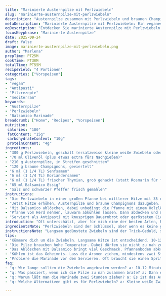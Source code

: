 ```yaml
---
title: "Marinierte Austernpilze mit Perlzwiebeln"
slug: "marinierte-austernpilze-mit-perlzwiebeln"
description: "Austernpilze zusammen mit Perlzwiebeln und braunen Champignons in einer würzigen Marinade aus Balsamico und Kräutern. Mit Senf- und Koriandersamen für Textur und Aroma. Zubereitung startet mit sachte angeschwitzten Zwiebeln, Pilze scharf anbraten, mit Essig ablöschen. Dann mindestens zwei Stunden ziehen lassen, so verbinden sich die Aromen richtig. Ideal als Vorspeise mit geröstetem Brot oder als Beilage zu Antipasti-Platten. Einfach, vegan, glutenfrei, ohne Milch oder Eier. Eignet sich auch gut für warme oder zimmerwarme Servieroptionen."
metaDescription: "Marinierte Austernpilze mit Perlzwiebeln: Ein veganes, mediterranes Rezept. Ideal als Antipasti oder Beilage. Probieren Sie diese Aromen!"
ogDescription: "Entdecken Sie marinierte Austernpilze mit Perlzwiebeln. Ein einfaches vegan-mediterranes Rezept für Antipasti oder spezielle Beilagen."
focusKeyphrase: "Marinierte Austernpilze"
date: 2025-09-24
draft: false
image: marinierte-austernpilze-mit-perlzwiebeln.png
author: "Marlena"
prepTime: PT25M
cookTime: PT30M
totalTime: PT55M
recipeYield: "4 Portionen"
categories: ["Vorspeisen"]
tags:
- "vegan"
- "Antipasti"
- "Pilzrezepte"
- "mediterran"
keywords:
- "Austernpilze"
- "Perlzwiebeln"
- "Balsamico Marinade"
breadcrumb: ["Home", "Recipes", "Vorspeisen"]
nutrition: 
 calories: "180"
 fatContent: "15g"
 carbohydrateContent: "10g"
 proteinContent: "4g"
ingredients:
- "300 g Perlzwiebeln, geschält (ersatzweise kleine weiße Zwiebeln oder Schalotten)"
- "70 ml Olivenöl (plus etwas extra fürs Nachgießen)"
- "210 g Austernpilze, in Streifen geschnitten"
- "120 g braune Champignons, geviertelt"
- "6 ml (1 1/4 TL) Senfsamen"
- "6 ml (1 1/4 TL) Koriandersamen"
- "6 ml (1 1/4 TL) frischer Thymian, grob gehackt (statt Rosmarin für frischere Note)"
- "65 ml Balsamico Essig"
- "Salz und schwarzer Pfeffer frisch gemahlen"
instructions:
- "Die Perlzwiebeln in einer großen Pfanne bei mittlerer Hitze mit 35 ml Olivenöl langsam anschwitzen. Nicht zu heiß, sonst werden sie außen zu braun bevor sie innen weich sind. 10-12 Minuten, gelegentlich wenden. Man sieht, wie sie glasig werden, leicht karamellisieren, der Boden der Pfanne bekommt diese goldbraune Schicht—genau da steckt die Süße."
- "Jetzt Hitze erhöhen, Austernpilze und braune Champignons dazugeben. Gewürze: Koriandersamen leicht im Mörser zerstoßen, Senfsamen ganz lassen. Thymian frisch. Alles rein in die Pfanne, kräftig anbraten, bis die Pilze etwas schrumpfen, die Ränder anfangen, leicht knusprig zu werden. Hier brauchen wir diese Röstaromen, nicht nur weichen Pilzsud. 6-7 Minuten, man hört das Zischen, riecht den erdigen Duft. Zwischendurch Salz und frisch gemahlenen Pfeffer dazu. Falls zu trocken, noch Öl nachgießen."
- "Mit Balsamico ablöschen, dabei unbedingt die Pfanne mit einem Holzlöffel abkratzen, diese Einschlüsse von Karamell–Essig-Mischung geben Tiefe. Sofort den restlichen Teelöffel Öl dazu, verrühren. Durch die Säure öffnet sich die Aromenwelt nochmal, das Ganze glänzt leicht samtig. Noch kurz aufköcheln lassen, bis die Flüssigkeit spürbar eingedickt ist—so behält man einen Biss, statt matschiger Pilze."
- "Pfanne vom Herd nehmen, lauwarm abkühlen lassen. Dann abdecken und mindestens 1 1/2 bis 2 Stunden im Kühlschrank ziehen lassen. Wer Zeit hat, 3-4 Stunden oder über Nacht ist besser; Gewürze setzen sich, Pilze saugen die Essig-Kräutermischung gut auf. Vor dem Servieren eventuell nochmal nachwürzen—meistens fehlt ein kleiner Spritzer Essig oder eine Prise Salz."
- "Serviert als Antipasti mit knusprigem Bauernbrot oder geröstetem Ciabatta. Auch neben gegrilltem Gemüse oder sogar milden Käsesorten eine Klasse für sich. Für die nicht-veganen: Schinken wird gerade zur warmen Variante empfohlen, aber der Pilzmix allein ist komplex und aufregend."
introduction: "Oft unterschätzt, aber für mich eine der besten Arten, Pilze zuzubereiten: ein Mix aus Austernpilzen und Perlzwiebeln, langsam gedünstet und scharf angebraten, dann mariniert. Durch das Anschwitzen der kleinen Zwiebeln entfaltet sich eine süßliche Würze, die durch die leicht bittere Würze der Senfsamen wunderbar kontrastiert wird. Braune Champignons bringen nochmal an erdiger Intensität, und die frischen Kräuter helfen, diese feine Balance. Die Kombination aus Säure vom Balsamico und dem Umami der Pilze ist ein Gedicht, das ich schon oft variiert habe. Persönlich bevorzuge ich Thymian, weil Rosmarin manchmal zu dominant wirkt, aber das ist Geschmackssache. Wichtig ist das sorgfältige Beobachten—nicht zu heiß, sonst verbrennen die Zwiebeln, nicht zu viel Flüssigkeit, sonst werden die Pilze pappig. Die Marinade braucht Geduld, bleibt ruhig mindestens zwei Stunden stehen, so reifen alle Komponenten zusammen."
ingredientsNote: "Perlzwiebeln sind der Schlüssel, aber wenn es keine gibt, funktionieren kleine weiße Zwiebeln oder Schalotten. Bei den Pilzen kann man variieren: Austernpilze bringen Textur, braune Champignons Erdigkeit. Man kann auch Shiitake oder sogar Kräuterseitlinge mixen. Statt Rosmarin habe ich frischen Thymian gewählt, weil er nicht so überbordend wird, passt besser zum Essig. Senf- und Koriandersamen dürften nicht fehlen—geben Knusper und Würze. Das Olivenöl muss von guter Qualität sein, da es roh über die Marinade kommt. Balsamico ruhig nach Geschmack im Säuregrad anpassen, manche mögen milderen, andere den kräftigen dunklen Essig. Salz und Pfeffer frisch, bitte nicht zu früh zu viel salzen, weil die Pilze „ziehen“ noch Wasser."
instructionsNote: "Langsam gedünstete Zwiebeln sind der Trick—Geduld, sonst bleiben sie hart, roh im Kern. Durch das langsame Weichwerden entsteht diese natürliche Süße, die die Säure des Essigs später ausgleicht. Beim scharfen Anbraten der Pilze auf hohe Temperatur achten: Man will Röstaromen, keine Dämpfung. Wenn die Pfanne zu voll ist, werden Pilze eher weich und quietschen vor Saftverlust. Deshalb lieber in zwei Portionen braten oder eine große Pfanne verwenden. Beim Ablöschen denkt nicht nur an Flüssigkeit, sondern an den Geschmack am Pfannenboden, das gibt der Marinade Tiefe. Nach dem Abkühlen im Kühlschrank zweimal probieren—oft fehlt ein Spritzer Essig oder noch ein Hauch Salz. Vorbereitung lässt sich problemlos am Vortag machen, dann hat man sogar mehr Aroma. Tipp bei fehlendem Zeitpuffer: Noch warm servieren, gewinnt durch den Ölfilm. Wenn Konsistenz zu feucht wird, kurz vor dem Servieren nochmals in Pfanne schwenken."
tips:
- "Kümmere dich um die Zwiebeln. Langsame Hitze ist entscheidend. 10-12 Minuten. Sie sollten glasig werden. Nicht zu heiß; sonst außen braun, innen hart. Achte darauf, dass sie karamellisieren."
- "Die Pilze brauchen hohe Temperatur. Dabei dürfen sie nicht zu nah zusammen liegen. Röstaromen sind wichtig. Die Hitze muss stimmen, sonst dämpfen sie nur. Hör auf die Geräusche, das Zischen ist gut."
- "Das Ablöschen mit Balsamico bringt viel Geschmack. Pfannenboden abkratzen. Es gibt Tiefe und Komplexität. Das Glänzen nicht vergessen—das zeigt, dass alles gut vermischt ist."
- "Kühlen ist das Geheimnis. Lass die Aromen ziehen, mindestens zwei Stunden. Aber noch besser ist über Nacht. Gewürze setzen sich, der Pilz saugt den Geschmack auf."
- "Probiere die Marinade vor dem Servieren. Oft braucht sie einen Spritzer Essig oder Salz. Zu viel Salz direkt am Anfang vermeiden, der Pilz zieht noch."
faq:
- "q: Wie lange sollten die Zwiebeln angebraten werden? a: 10-12 Minuten. Wichtig, nicht zu heiß. Sie müssen glasig und leicht karamellisiert sein. "
- "q: Was passiert, wenn ich die Pilze zu nah zusammen brate? a: Dann dämpfen sie eher. Du willst Röstaromen. Verliere Flüssigkeit, aber nicht die Textur."
- "q: Warum läßt man die Marinade zwei Stunden ziehen? a: Es ist das Aromen verbinden. Warte, so saugen die Pilze den Balsamico-Geschmack auf."
- "q: Welche Alternativen gibt es für Perlzwiebeln? a: Kleine weiße Zwiebeln oder Schalotten können auch genommen werden. Der Geschmack wird sich dennoch verändern."

---
```

